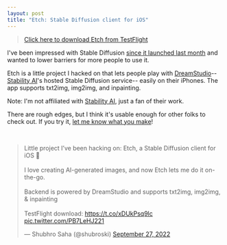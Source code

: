 ```yaml
---
layout: post
title: "Etch: Stable Diffusion client for iOS"
---
```


> [Click here to download Etch from TestFlight](https://testflight.apple.com/join/cnYqvCxF)

I've been impressed with Stable Diffusion [since it launched last month](https://stability.ai/blog/stable-diffusion-public-release) and wanted to lower barriers for more people to use it.

Etch is a little project I hacked on that lets people play with [DreamStudio](https://beta.dreamstudio.ai/dream)-- [Stability AI](https://stability.ai/)'s hosted Stable Diffusion service-- easily on their iPhones. The app supports txt2img, img2img, and inpainting.

Note: I'm not affiliated with [Stability AI](https://stability.ai/), just a fan of their work.

There are rough edges, but I think it's usable enough for other folks to check out. If you try it, [let me know what you make](https://twitter.com/shubroski)!

<br />

<blockquote class="twitter-tweet"><p lang="en" dir="ltr">Little project I’ve been hacking on: Etch, a Stable Diffusion client for iOS 📱<br><br>I love creating AI-generated images, and now Etch lets me do it on-the-go.<br><br>Backend is powered by DreamStudio and supports txt2img, img2img, &amp; inpainting<br><br>TestFlight download: <a href="https://t.co/xDUkPsq9lc">https://t.co/xDUkPsq9lc</a> <a href="https://t.co/PB7LeHJ221">pic.twitter.com/PB7LeHJ221</a></p>&mdash; Shubhro Saha (@shubroski) <a href="https://twitter.com/shubroski/status/1574767056003780608?ref_src=twsrc%5Etfw">September 27, 2022</a></blockquote> <script async src="https://platform.twitter.com/widgets.js" charset="utf-8"></script>

